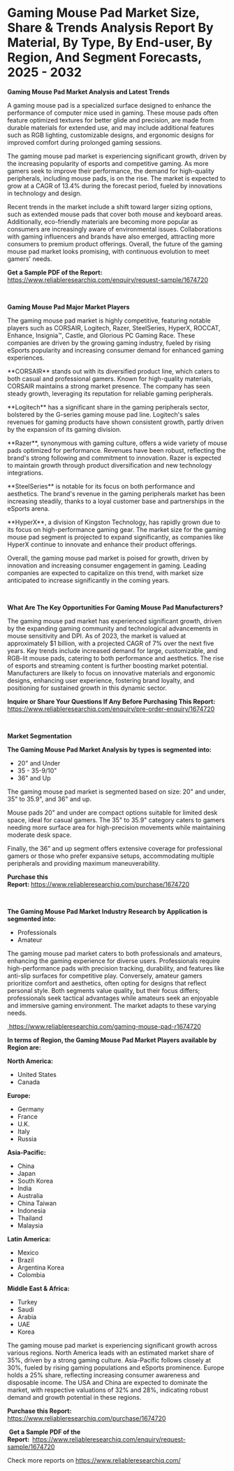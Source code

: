 <p><h1>Gaming Mouse Pad Market Size, Share & Trends Analysis Report By Material, By Type, By End-user, By Region, And Segment Forecasts, 2025 - 2032</h1></p><p><strong>Gaming Mouse Pad Market Analysis and Latest Trends</strong></p>
<p><p>A gaming mouse pad is a specialized surface designed to enhance the performance of computer mice used in gaming. These mouse pads often feature optimized textures for better glide and precision, are made from durable materials for extended use, and may include additional features such as RGB lighting, customizable designs, and ergonomic designs for improved comfort during prolonged gaming sessions.</p><p>The gaming mouse pad market is experiencing significant growth, driven by the increasing popularity of esports and competitive gaming. As more gamers seek to improve their performance, the demand for high-quality peripherals, including mouse pads, is on the rise. The market is expected to grow at a CAGR of 13.4% during the forecast period, fueled by innovations in technology and design.</p><p>Recent trends in the market include a shift toward larger sizing options, such as extended mouse pads that cover both mouse and keyboard areas. Additionally, eco-friendly materials are becoming more popular as consumers are increasingly aware of environmental issues. Collaborations with gaming influencers and brands have also emerged, attracting more consumers to premium product offerings. Overall, the future of the gaming mouse pad market looks promising, with continuous evolution to meet gamers' needs.</p></p>
<p><strong>Get a Sample PDF of the Report:&nbsp;</strong> <a href="https://www.reliableresearchiq.com/enquiry/request-sample/1674720?utm_campaign=2237&utm_medium=2&utm_source=Github&utm_content=ia&utm_term=08022025&utm_id=gaming-mouse-pad">https://www.reliableresearchiq.com/enquiry/request-sample/1674720</a></p>
<p>&nbsp;</p>
<p><strong>Gaming Mouse Pad Major Market Players</strong></p>
<p><p>The gaming mouse pad market is highly competitive, featuring notable players such as CORSAIR, Logitech, Razer, SteelSeries, HyperX, ROCCAT, Enhance, Insignia™, Castle, and Glorious PC Gaming Race. These companies are driven by the growing gaming industry, fueled by rising eSports popularity and increasing consumer demand for enhanced gaming experiences.</p><p>**CORSAIR** stands out with its diversified product line, which caters to both casual and professional gamers. Known for high-quality materials, CORSAIR maintains a strong market presence. The company has seen steady growth, leveraging its reputation for reliable gaming peripherals.</p><p>**Logitech** has a significant share in the gaming peripherals sector, bolstered by the G-series gaming mouse pad line. Logitech's sales revenues for gaming products have shown consistent growth, partly driven by the expansion of its gaming division.</p><p>**Razer**, synonymous with gaming culture, offers a wide variety of mouse pads optimized for performance. Revenues have been robust, reflecting the brand's strong following and commitment to innovation. Razer is expected to maintain growth through product diversification and new technology integrations.</p><p>**SteelSeries** is notable for its focus on both performance and aesthetics. The brand's revenue in the gaming peripherals market has been increasing steadily, thanks to a loyal customer base and partnerships in the eSports arena. </p><p>**HyperX**, a division of Kingston Technology, has rapidly grown due to its focus on high-performance gaming gear. The market size for the gaming mouse pad segment is projected to expand significantly, as companies like HyperX continue to innovate and enhance their product offerings.</p><p>Overall, the gaming mouse pad market is poised for growth, driven by innovation and increasing consumer engagement in gaming. Leading companies are expected to capitalize on this trend, with market size anticipated to increase significantly in the coming years.</p></p>
<p>&nbsp;</p>
<p><strong>What Are The Key Opportunities For Gaming Mouse Pad Manufacturers?</strong></p>
<p><p>The gaming mouse pad market has experienced significant growth, driven by the expanding gaming community and technological advancements in mouse sensitivity and DPI. As of 2023, the market is valued at approximately $1 billion, with a projected CAGR of 7% over the next five years. Key trends include increased demand for large, customizable, and RGB-lit mouse pads, catering to both performance and aesthetics. The rise of esports and streaming content is further boosting market potential. Manufacturers are likely to focus on innovative materials and ergonomic designs, enhancing user experience, fostering brand loyalty, and positioning for sustained growth in this dynamic sector.</p></p>
<p><strong>Inquire or Share Your Questions If Any Before Purchasing This Report:</strong> <a href="https://www.reliableresearchiq.com/enquiry/pre-order-enquiry/1674720?utm_campaign=2237&utm_medium=2&utm_source=Github&utm_content=ia&utm_term=08022025&utm_id=gaming-mouse-pad">https://www.reliableresearchiq.com/enquiry/pre-order-enquiry/1674720</a></p>
<p>&nbsp;</p>
<p><strong>Market Segmentation</strong></p>
<p><strong>The Gaming Mouse Pad Market Analysis by types is segmented into:</strong></p>
<p><ul><li>20" and Under</li><li>35 - 35-9/10"</li><li>36" and Up</li></ul></p>
<p><p>The gaming mouse pad market is segmented based on size: 20" and under, 35" to 35.9", and 36" and up. </p><p>Mouse pads 20" and under are compact options suitable for limited desk space, ideal for casual gamers. The 35" to 35.9" category caters to gamers needing more surface area for high-precision movements while maintaining moderate desk space. </p><p>Finally, the 36" and up segment offers extensive coverage for professional gamers or those who prefer expansive setups, accommodating multiple peripherals and providing maximum maneuverability.</p></p>
<p><strong>Purchase this Report:&nbsp;</strong><a href="https://www.reliableresearchiq.com/purchase/1674720?utm_campaign=2237&utm_medium=2&utm_source=Github&utm_content=ia&utm_term=08022025&utm_id=gaming-mouse-pad">https://www.reliableresearchiq.com/purchase/1674720</a></p>
<p>&nbsp;</p>
<p><strong>The Gaming Mouse Pad Market Industry Research by Application is segmented into:</strong></p>
<p><ul><li>Professionals</li><li>Amateur</li></ul></p>
<p><p>The gaming mouse pad market caters to both professionals and amateurs, enhancing the gaming experience for diverse users. Professionals require high-performance pads with precision tracking, durability, and features like anti-slip surfaces for competitive play. Conversely, amateur gamers prioritize comfort and aesthetics, often opting for designs that reflect personal style. Both segments value quality, but their focus differs; professionals seek tactical advantages while amateurs seek an enjoyable and immersive gaming environment. The market adapts to these varying needs.</p></p>
<p><a href="https://www.reliableresearchiq.com/gaming-mouse-pad-r1674720?utm_campaign=2237&utm_medium=2&utm_source=Github&utm_content=ia&utm_term=08022025&utm_id=gaming-mouse-pad">&nbsp;https://www.reliableresearchiq.com/gaming-mouse-pad-r1674720</a></p>
<p><strong>In terms of Region, the Gaming Mouse Pad Market Players available by Region are:</strong></p>
<p>
    <p> <strong> North America: </strong>
        <ul>
            <li>United States</li>
            <li>Canada</li>
        </ul>
        </p> 
    <p> <strong> Europe: </strong>
        <ul>
            <li>Germany</li>
            <li>France</li>
            <li>U.K.</li>
            <li>Italy</li>
            <li>Russia</li>
        </ul>
        </p> 
    <p> <strong> Asia-Pacific: </strong>
        <ul>
            <li>China</li>
            <li>Japan</li>
            <li>South Korea</li>
            <li>India</li>
            <li>Australia</li>
            <li>China Taiwan</li>
            <li>Indonesia</li>
            <li>Thailand</li>
            <li>Malaysia</li>
        </ul>
        </p> 
    <p> <strong> Latin America: </strong>
        <ul>
            <li>Mexico</li>
            <li>Brazil</li>
            <li>Argentina Korea</li>
            <li>Colombia</li>
        </ul>
        </p> 
    <p> <strong> Middle East & Africa: </strong>
        <ul>
            <li>Turkey</li>
            <li>Saudi</li>
            <li>Arabia</li>
            <li>UAE</li>
            <li>Korea</li>
        </ul>
    </p>
    </p>
<p><p>The gaming mouse pad market is experiencing significant growth across various regions. North America leads with an estimated market share of 35%, driven by a strong gaming culture. Asia-Pacific follows closely at 30%, fueled by rising gaming populations and eSports prominence. Europe holds a 25% share, reflecting increasing consumer awareness and disposable income. The USA and China are expected to dominate the market, with respective valuations of 32% and 28%, indicating robust demand and growth potential in these regions.</p></p>
<p><strong>Purchase this Report: </strong><a href="https://www.reliableresearchiq.com/purchase/1674720?utm_campaign=2237&utm_medium=2&utm_source=Github&utm_content=ia&utm_term=08022025&utm_id=gaming-mouse-pad">https://www.reliableresearchiq.com/purchase/1674720</a></p>
<p>&nbsp;<strong>Get a Sample PDF of the Report:&nbsp;&nbsp;</strong><a href="https://www.reliableresearchiq.com/enquiry/request-sample/1674720?utm_campaign=2237&utm_medium=2&utm_source=Github&utm_content=ia&utm_term=08022025&utm_id=gaming-mouse-pad">https://www.reliableresearchiq.com/enquiry/request-sample/1674720</a></p>
<p><strong></strong></p>
<p>Check more reports on <a href="https://www.reliableresearchiq.com/?utm_campaign=2237&utm_medium=2&utm_source=Github&utm_content=ia&utm_term=08022025&utm_id=gaming-mouse-pad">https://www.reliableresearchiq.com/</a></p>